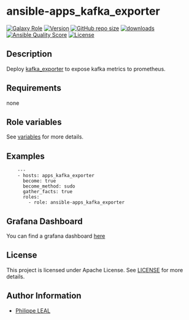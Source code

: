 # ansible-apps_kafka_exporter

[![Galaxy Role](https://img.shields.io/badge/galaxy-apps_kafka_exporter-purple?style=flat)](https://galaxy.ansible.com/lotusnoir/apps_kafka_exporter)
[![Version](https://img.shields.io/github/release/lotusnoir/ansible-apps_kafka_exporter.svg)](https://github.com/lotusnoir/ansible-apps_kafka_exporter/releases/latest)
[![GitHub repo size](https://img.shields.io/github/repo-size/lotusnoir/ansible-apps_kafka_exporter?color=orange&style=flat)](https://galaxy.ansible.com/lotusnoir/apps_kafka_exporter)
[![downloads](https://img.shields.io/ansible/role/d/52269)](https://galaxy.ansible.com/lotusnoir/apps_kafka_exporter)
[![Ansible Quality Score](https://img.shields.io/ansible/quality/52269)](https://galaxy.ansible.com/lotusnoir/apps_kafka_exporter)
[![License](https://img.shields.io/badge/license-Apache--2.0-brightgreen?style=flat)](https://opensource.org/licenses/Apache-2.0)

## Description

Deploy [kafka_exporter](https://github.com/danielqsj/kafka_exporter/) to expose kafka metrics to prometheus.
## Requirements

none

## Role variables

See [variables](/defaults/main.yml) for more details.

## Examples

        ---
        - hosts: apps_kafka_exporter
          become: true
          become_method: sudo
          gather_facts: true
          roles:
            - role: ansible-apps_kafka_exporter

## Grafana Dashboard

You can find a grafana dashboard [here](https://grafana.com/grafana/dashboards/13572)

## License

This project is licensed under Apache License. See [LICENSE](/LICENSE) for more details.

## Author Information

- [Philippe LEAL](https://github.com/lotusnoir)

